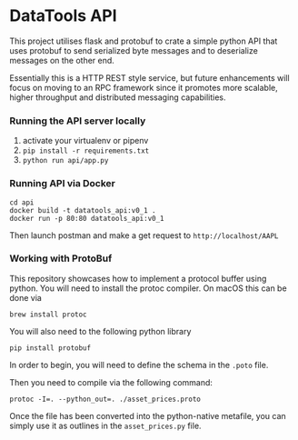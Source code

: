 # DataTools API

This project utilises flask and protobuf to crate a simple python API that uses protobuf to send serialized byte messages
and to deserialize messages on the other end. 

Essentially this is a HTTP REST style service, but future enhancements will focus on moving 
to an RPC framework since it promotes more scalable, higher throughput and distributed messaging capabilities.

### Running the API server locally
1. activate your virtualenv or pipenv
2. `pip install -r requirements.txt`
3. `python run api/app.py`

### Running API via Docker
```
cd api
docker build -t datatools_api:v0_1 .
docker run -p 80:80 datatools_api:v0_1
```

Then launch postman and make a get request to `http://localhost/AAPL`

### Working with ProtoBuf
This repository showcases how to implement a protocol buffer using python.
You will need to install the protoc compiler. On macOS this can be done via 
```
brew install protoc
```

You will also need to the following python library
```
pip install protobuf
```

In order to begin, you will need to define the schema in the `.poto` file.

Then you need to compile via the following command:

```
protoc -I=. --python_out=. ./asset_prices.proto
```

Once the file has been converted into the python-native metafile, 
you can simply use it as outlines in the `asset_prices.py` file.